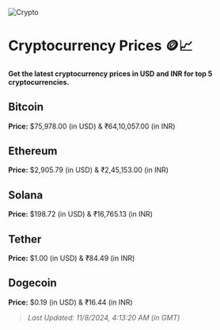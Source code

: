 
![Crypto](https://www.techguide.com.au/wp-content/uploads/2020/11/crypto3.jpeg)

# Cryptocurrency Prices 🪙📈

#### Get the latest cryptocurrency prices in USD and INR for top 5 cryptocurrencies.

## Bitcoin

**Price:** $75,978.00 (in USD) & ₹64,10,057.00 (in INR)

## Ethereum

**Price:** $2,905.79 (in USD) & ₹2,45,153.00 (in INR)

## Solana

**Price:** $198.72 (in USD) & ₹16,765.13 (in INR)

## Tether

**Price:** $1.00 (in USD) & ₹84.49 (in INR)

## Dogecoin

**Price:** $0.19 (in USD) & ₹16.44 (in INR)

> _Last Updated: 11/8/2024, 4:13:20 AM (in GMT)_
